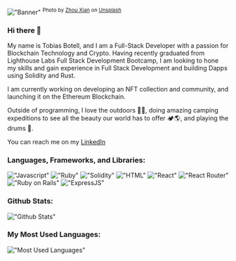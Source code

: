 !["Banner"](https://github.com/CrumpetsNTea/CrumpetsNTea/blob/main/zhou-xian-F2xkOlYGIkU-unsplash.jpeg)
<sup>Photo by <a href="https://unsplash.com/@zhou_xian?utm_source=unsplash&utm_medium=referral&utm_content=creditCopyText">Zhou Xian</a> on <a href="https://unsplash.com/t/wallpapers?utm_source=unsplash&utm_medium=referral&utm_content=creditCopyText">Unsplash</a></sup>



### Hi there 👋

My name is Tobias Botell, and I am a Full-Stack Developer with a passion for Blockchain Technology and Crypto. Having recently graduated from Lighthouse Labs Full Stack Development Bootcamp, I am looking to hone my skills and gain experience in Full Stack Development and building Dapps using Solidity and Rust. 

I am currently working on developing an NFT collection and community, and launching it on the Ethereum Blockchain. 

Outside of programming, I love the outdoors 🌳🦌, doing amazing camping expeditions to see all the beauty our world has to offer 🏕🌎, and playing the drums 🥁.

You can reach me on my [LinkedIn](https://www.linkedin.com/in/tobiasbotell/)

### Languages, Frameworks, and Libraries:
!["Javascript"](https://img.shields.io/badge/JavaScript-323330?style=for-the-badge&logo=javascript&logoColor=F7DF1E)
!["Ruby"](https://img.shields.io/badge/Ruby-CC342D?style=for-the-badge&logo=ruby&logoColor=white)
!["Solidity"](https://img.shields.io/badge/Solidity-e6e6e6?style=for-the-badge&logo=solidity&logoColor=black)
!["HTML"](https://img.shields.io/badge/HTML5-E34F26?style=for-the-badge&logo=html5&logoColor=white)
!["React"](https://img.shields.io/badge/React-20232A?style=for-the-badge&logo=react&logoColor=61DAFB)
!["React Router"](https://img.shields.io/badge/React_Router-CA4245?style=for-the-badge&logo=react-router&logoColor=white)
!["Ruby on Rails"](https://img.shields.io/badge/Ruby_on_Rails-CC0000?style=for-the-badge&logo=ruby-on-rails&logoColor=white)
!["ExpressJS"](https://img.shields.io/badge/Express.js-000000?style=for-the-badge&logo=express&logoColor=white)

### Github Stats:
!["Github Stats"](https://github-readme-stats.vercel.app/api?username={CrumpetsNTea})

### My Most Used Languages:
!["Most Used Languages"](https://github-readme-stats.vercel.app/api/top-langs/?username={CrumpetsNTea})





<!--
**CrumpetsNTea/CrumpetsNTea** is a ✨ _special_ ✨ repository because its `README.md` (this file) appears on your GitHub profile.

Here are some ideas to get you started:

- 🔭 I’m currently working on ...
- 🌱 I’m currently learning ...
- 👯 I’m looking to collaborate on ...
- 🤔 I’m looking for help with ...
- 💬 Ask me about ...
- 📫 How to reach me: ...
- 😄 Pronouns: ...
- ⚡ Fun fact: ...
-->
